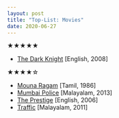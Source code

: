 ```yaml
---
layout: post
title: "Top-List: Movies"
date: 2020-06-27
---
```

<p>&#9733;&#9733;&#9733;&#9733;&#9733;</p>

* [The Dark Knight](https://www.primevideo.com/detail/0QSTXR0EXWWYI4D3UGMLFM4A0Q) [English, 2008]
<p>&#9733;&#9733;&#9733;&#9733;&#9734;</p>

* [Mouna Ragam](https://www.primevideo.com/detail/0KN7YBDJ8UZNMGZZ4U1PPTSRT0/) [Tamil, 1986]
* [Mumbai Police](https://www.hotstar.com/in/movies/mumbai-police/1000081082) [Malayalam, 2013]
* [The Prestige](https://www.primevideo.com/detail/0NHF8XHW3MHY857TGPSWTYCXTI) [English, 2006]
* [Traffic](https://www.hotstar.com/in/movies/traffic/1000100644) [Malayalam, 2011]